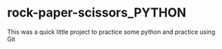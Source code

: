 # rock-paper-scissors_PYTHON 
This was a quick little project to practice some python and practice using Git

